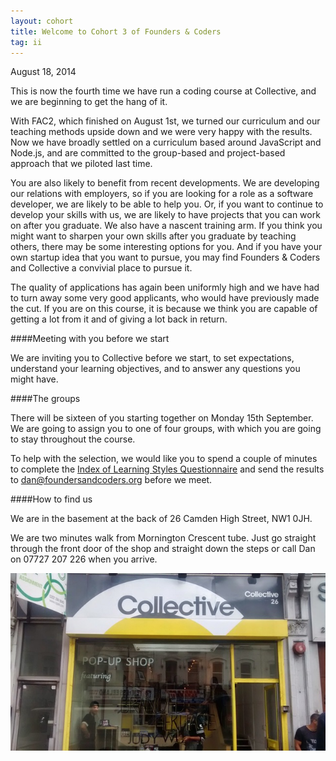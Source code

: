 ```yaml
---
layout: cohort
title: Welcome to Cohort 3 of Founders & Coders
tag: ii
---
```


August 18, 2014

This is now the fourth time we have run a coding course at Collective, and we are beginning to get the hang of it.

With FAC2, which finished on August 1st, we turned our curriculum and our teaching methods upside down and we were very happy with the results. Now we have broadly settled on a curriculum based around JavaScript and Node.js, and are committed to the group-based and project-based approach that we piloted last time.

You are also likely to benefit from recent developments. We are developing our relations with employers, so if you are looking for a role as a software developer, we are likely to be able to help you. Or, if you want to continue to develop your skills with us, we are likely to have projects that you can work on after you graduate. We also have a nascent training arm. If you think you might want to sharpen your own skills after you graduate by teaching others, there may be some interesting options for you. And if you have your own startup idea that you want to pursue, you may find Founders & Coders and Collective a convivial place to pursue it.

The quality of applications has again been uniformly high and we have had to turn away some very good applicants, who would have previously made the cut. If you are on this course, it is because we think you are capable of getting a lot from it and of giving a lot back in return. 

####Meeting with you before we start

We are inviting you to Collective before we start, to set expectations, understand your learning objectives, and to answer any questions you might have.

####The groups

There will be sixteen of you starting together on Monday 15th September. We are going to assign you to one of four groups, with which you are going to stay throughout the course.

To help with the selection, we would like you to spend a couple of minutes to complete the [Index of Learning Styles Questionnaire](http://www.engr.ncsu.edu/learningstyles/ilsweb.html) and send the results to [dan@foundersandcoders.org](mailto:academy@selforganising.org) before we meet.

####How to find us

We are in the basement at the back of 26 Camden High Street, NW1 0JH.

We are two minutes walk from Mornington Crescent tube. Just go straight through the front door of the shop and straight down the steps or call Dan on 07727 207 226 when you arrive.

![The Collective side door at 26 Camden High Street](/images/no26.jpg)

